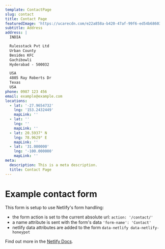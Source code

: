```yaml
---
template: ContactPage
slug: contact
title: Contact Page
featuredImage: 'https://ucarecdn.com/e22a858a-b420-47af-99f6-ed54b6860333/'
subtitle: Address
address: |
  INDIA 

  Rulesstack Pvt Ltd 
  Urban County
  Besides KFC
  Gachibowli 
  Hyderabad - 500032

  USA 
  4805 Ray Roberts Dr
  Texas 
  USA
phone: 0987 123 456
email: example@example.com
locations:
  - lat: '-27.9654732'
    lng: '153.2432449'
    mapLink: ''
  - lat: ''
    lng: ''
    mapLink: ''
  - lat: 20.5937° N
    lng: 78.9629° E
    mapLink: ''
  - lat: '31.000000'
    lng: '-100.000000'
    mapLink: ''
meta:
  description: This is a meta description.
  title: Contact Page
---
```


# Example contact form

This form is setup to use Netlify's form handling:

- the form action is set to the current absolute url: `action: '/contact/'`
- a name attribute is sent with the form's data `'form-name': 'Contact'`
- netlify data attributes are added to the form `data-netlify data-netlify-honeypot`

Find out more in the [Netlify Docs](https://www.netlify.com/docs/form-handling/).
